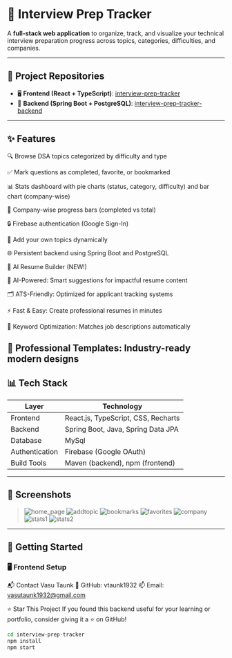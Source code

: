 # 🧠 Interview Prep Tracker

A **full-stack web application** to organize, track, and visualize your technical interview preparation progress across topics, categories, difficulties, and companies.

---

## 🔗 Project Repositories

- 🖥️ **Frontend (React + TypeScript)**: [interview-prep-tracker](https://github.com/LavanyaSriChava/interview-prep-tracker)
- 🔧 **Backend (Spring Boot + PostgreSQL)**: [interview-prep-tracker-backend](https://github.com/LavanyaSriChava/interview-prep-tracker-backend)

---

## ✨ Features
🔍 Browse DSA topics categorized by difficulty and type

✅ Mark questions as completed, favorite, or bookmarked

📊 Stats dashboard with pie charts (status, category, difficulty) and bar chart (company-wise)

📶 Company-wise progress bars (completed vs total)

🔒 Firebase authentication (Google Sign-In)

🎯 Add your own topics dynamically

🌐 Persistent backend using Spring Boot and PostgreSQL

📝 AI Resume Builder (NEW!)

🤖 AI-Powered: Smart suggestions for impactful resume content

🗂 ATS-Friendly: Optimized for applicant tracking systems

⚡ Fast & Easy: Create professional resumes in minutes

🔑 Keyword Optimization: Matches job descriptions automatically

🎨 Professional Templates: Industry-ready modern designs
---

## 📊 Tech Stack

| Layer          | Technology                              |
|----------------|-----------------------------------------|
| Frontend       | React.js, TypeScript, CSS, Recharts     |
| Backend        | Spring Boot, Java, Spring Data JPA      |
| Database       | MySql                                   |
| Authentication | Firebase (Google OAuth)              |
| Build Tools    | Maven (backend), npm (frontend)         |

---

## 📸 Screenshots

> ![home_page](https://github.com/user-attachments/assets/5861e8d6-aeec-4231-b95b-af2611cf35c0)
> ![addtopic](https://github.com/user-attachments/assets/eba52a1f-0fc8-40d8-8823-2eaf65f128b7)
> ![bookmarks](https://github.com/user-attachments/assets/7c461f3a-459f-4d56-a4bc-452ae036bf9d)
> ![favorites](https://github.com/user-attachments/assets/301f25f1-403e-4a5d-94f0-c8782df301bf)
> ![company](https://github.com/user-attachments/assets/052ecccc-10be-4ad8-907c-a5a78f9c5506)
> ![stats1](https://github.com/user-attachments/assets/fa635b39-2bb0-4f81-bd93-ea285de30354)
> ![stats2](https://github.com/user-attachments/assets/e3eaeebb-bb8d-4f2e-bc17-b2ad7497c7da)






> 


---

## 🚀 Getting Started

### 🖥️ Frontend Setup


📬 Contact
Vasu Taunk
🔗 GitHub: vtaunk1932
📫 Email: vasutaunk1932@gmail.com 

⭐ Star This Project
If you found this backend useful for your learning or portfolio, consider giving it a ⭐ on GitHub!



```bash
cd interview-prep-tracker
npm install
npm start
